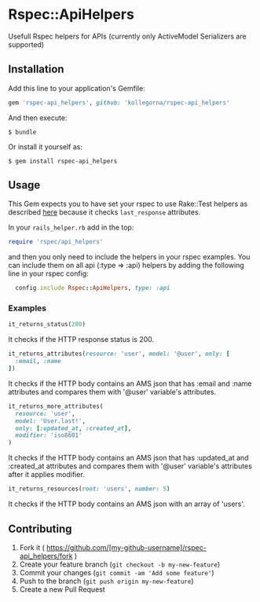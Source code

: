 # Rspec::ApiHelpers

Usefull Rspec helpers for APIs (currently only ActiveModel Serializers are supported)

## Installation

Add this line to your application's Gemfile:

```ruby
gem 'rspec-api_helpers', github: 'kollegorna/rspec-api_helpers'
```

And then execute:

    $ bundle

Or install it yourself as:

    $ gem install rspec-api_helpers

## Usage
This Gem expects you to have set your rspec to use Rake::Test helpers as described
[here](https://gist.github.com/alex-zige/5795358) because it checks `last_response`
attributes.

In your `rails_helper.rb` add in the top:

```ruby
require 'rspec/api_helpers'
```

and then you only need to include the helpers in your rspec examples. You can include them on all api (:type => :api) helpers by adding the following line in your rspec config:

```ruby
  config.include Rspec::ApiHelpers, type: :api
```


### Examples

```ruby
it_returns_status(200)
```
It checks if the HTTP response status is 200.

```ruby
it_returns_attributes(resource: 'user', model: '@user', only: [
  :email, :name
])
```
It checks if the HTTP body contains an AMS json that has :email and :name attributes and
compares them with '@user' variable's attributes.

```ruby
it_returns_more_attributes(
  resource: 'user',
  model: 'User.last!',
  only: [:updated_at, :created_at],
  modifier: 'iso8601'
)
```
It checks if the HTTP body contains an AMS json that has :updated_at and :created_at
attributes and compares them with '@user' variable's attributes after it applies modifier.

```ruby
it_returns_resources(root: 'users', number: 5)
```
It checks if the HTTP body contains an AMS json with an array of 'users'.

## Contributing

1. Fork it ( https://github.com/[my-github-username]/rspec-api_helpers/fork )
2. Create your feature branch (`git checkout -b my-new-feature`)
3. Commit your changes (`git commit -am 'Add some feature'`)
4. Push to the branch (`git push origin my-new-feature`)
5. Create a new Pull Request
